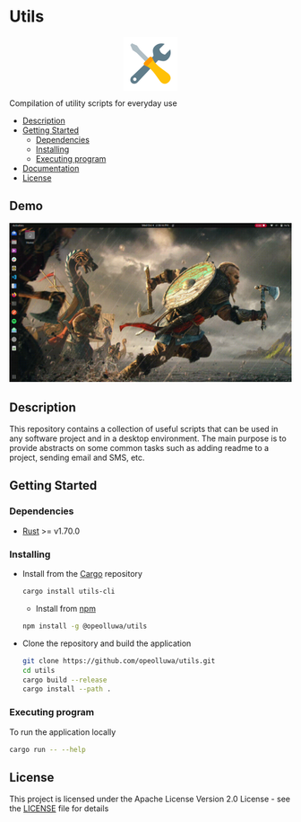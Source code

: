 # Utils

<div style="display:flex; justify-content:center; align-items:center">
  <img alt=app-icon src=app-icon.png/>
</div>

Compilation of utility scripts for everyday use

- [Description](#description)
- [Getting Started](#getting-started)
  - [Dependencies](#dependencies)
  - [Installing](#installing)
  - [Executing program](#executing-program)
- [Documentation](#documentation)
- [License](#license)

## Demo

![Demo](./utils-demo.gif)

## Description

This repository contains a collection of useful scripts that can be used in any software project and in a desktop environment. The main purpose is to provide abstracts on some common tasks such as adding readme to a project, sending email and SMS, etc.

## Getting Started

### Dependencies

- [Rust](https://rust-lang.org) >= v1.70.0

### Installing

- Install from the [Cargo](https://crates.io) repository

  ```sh
  cargo install utils-cli
  ```

  - Install from [npm](https://npmjs.com)

  ```sh
  npm install -g @opeolluwa/utils
  ```

- Clone the repository and build the application

  ```sh
  git clone https://github.com/opeolluwa/utils.git
  cd utils
  cargo build --release
  cargo install --path .
  ```



### Executing program

To run the application locally

```sh
cargo run -- --help
```


## License

This project is licensed under the Apache License
Version 2.0 License - see the [LICENSE](./LICENSE) file for details

